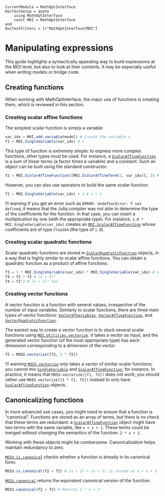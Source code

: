 ```@meta
CurrentModule = MathOptInterface
DocTestSetup = quote
    using MathOptInterface
    const MOI = MathOptInterface
end
DocTestFilters = [r"MathOptInterface|MOI"]
```

# Manipulating expressions

This guide highlights a syntactically appealing way to build expressions at the
MOI level, but also to look at their contents. It may be especially useful
when writing models or bridge code.

## Creating functions

When working with MathOptInterface, the major use of functions is creating 
them, which is reviewed in this section.

### Creating scalar affine functions

The simplest scalar function is simply a variable: 

```julia
var_idx = MOI.add_variable(model) # Create the variable x
f1 = MOI.SingleVariable(var_idx) # x
```

This type of function is extremely simple: to express more complex functions, 
other types must be used. For instance, a [`ScalarAffineFunction`](@ref) is a
sum of linear terms (a factor times a variable) and a constant. Such an object
can be built using the standard constructor: 

```julia
f2 = MOI.ScalarAffineFunction([MOI.ScalarAffineTerm(1, var_idx)], 2) # x + 2
```

However, you can also use operators to build the same scalar function: 

```julia
f2 = MOI.SingleVariable(var_idx) + 2 # x + 2
```

!!! warning
    If you get an error such as `ERROR: UndefVarError: T not defined`, it 
    means that the Julia compiler was not able to determine the type of the 
    coefficients for the function. In that case, you can insert a 
    multiplication by one (with the appropriate type). For instance,
    `1.0 * MOI.SingleVariable(var_idx)` creates an 
    [`MOI.ScalarAffineFunction`](@ref) whose coefficients are of type `Float64`
    (the type of `1.0`).

### Creating scalar quadratic functions

Scalar quadratic functions are stored in [`ScalarQuadraticFunction`](@ref) 
objects, in a way that is highly similar to scalar affine functions. You can
obtain a quadratic function as a product of affine functions: 

```julia
f3 = 1 * MOI.SingleVariable(var_idx) * MOI.SingleVariable(var_idx) # x²
f4 = f2 * f2 # (x + 2)²
f4 = f2^2 # (x + 2)² too
```

### Creating vector functions

A vector function is a function with several values, irrespective of the number
of input variables. Similarly to scalar functions, there are three main types 
of vector functions: [`VectorOfVariables`](@ref), 
[`VectorAffineFunction`](@ref), and [`VectorQuadraticFunction`](@ref).

The easiest way to create a vector function is to stack several scalar
functions using [`MOI.Utilities.vectorize`](@ref). It takes a vector as input,
and the generated vector function (of the most appropriate type) has each 
dimension corresponding to a dimension of the vector.

```julia
f5 = MOIU.vectorize([f2, 2 * f2])
```

!!! warning
    [`MOIU.vectorize`](@ref) only takes a vector of similar scalar functions: 
    you cannot mix [`SingleVariable`](@ref) and [`ScalarAffineFunction`](@ref),
    for instance. In practice, it means that `MOIU.vectorize([f1, f2])` does 
    not work; you should rather use `MOIU.vectorize([1 * f1, f2])` instead to 
    only have [`ScalarAffineFunction`](@ref) objects.

## Canonicalizing functions

In more advanced use cases, you might need to ensure that a function is 
"canonical". Functions are stored as an array of terms, but there is no check
that these terms are redundant: a [`ScalarAffineFunction`](@ref) object might
have two terms with the same variable, like `x + x + 1`. These terms could be
merged without changing the semantics of the function: `2 * x + 1`. 

Working with these objects might be cumbersome. Canonicalization helps maintain 
redundancy to zero. 

[`MOIU.is_canonical`](@ref) checks whether a function is already in its 
canonical form:

```julia
MOIU.is_canonical(f2 + f2) # (x + 2) + (x + 2) is stored as x + x + 2
```

[`MOIU.canonical`](@ref) returns the equivalent canonical version of the 
function:

```julia
MOIU.canonical(f2 + f2) # Returns 2 * x + 2
```
